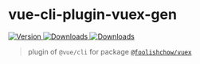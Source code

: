 # vue-cli-plugin-vuex-gen

<p>
    <a href="https://www.npmjs.com/package/@foolishchow/vue-cli-plugin-vuex-gen">
        <img src="https://img.shields.io/npm/v/@foolishchow/vue-cli-plugin-vuex-gen.svg" alt="Version">
    </a> 
    <a href="https://www.npmjs.com/package/@foolishchow/vue-cli-plugin-vuex-gen">
        <img src="https://img.shields.io/npm/dm/@foolishchow/vue-cli-plugin-vuex-gen.svg" alt="Downloads">
    </a>
    <a href="https://www.npmjs.com/package/@foolishchow/vue-cli-plugin-vuex-gen">
        <img src="https://img.shields.io/npm/dw/@foolishchow/vue-cli-plugin-vuex-gen.svg" alt="Downloads">
    </a>
</p>

> plugin of `@vue/cli` for package [`@foolishchow/vuex`](https://www.npmjs.com/package/@foolishchow/vuex)

